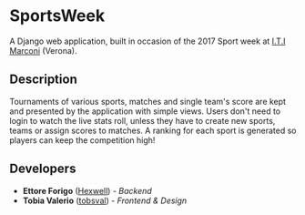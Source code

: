 # SportsWeek

A Django web application, built in occasion of the 2017 Sport week at [I.T.I Marconi](https://www.marconiverona.gov.it/portal/) (Verona).

## Description

Tournaments of various sports, matches and single team's score are kept and presented by the application with simple views. Users don't need to login to watch the live stats roll, unless they have to create new sports, teams or assign scores to matches. 
A ranking for each sport is generated so players can keep the competition high!

## Developers

* **Ettore Forigo** ([Hexwell](https://github.com/Hexwell)) - *Backend*
* **Tobia Valerio** ([tobsval](https://github.com/tobsval)) - *Frontend & Design*
